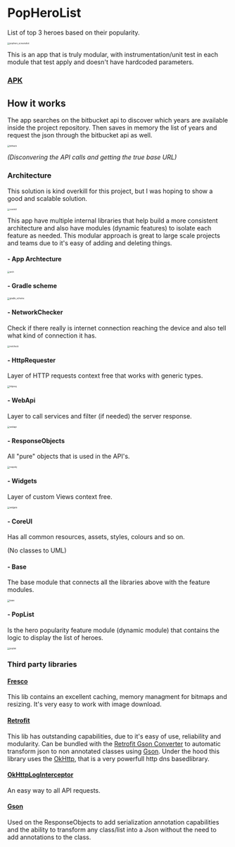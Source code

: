# PopHeroList
List of top 3 heroes based on their popularity.

<img src="pophero_screenshot.png" alt="pophero_screenshot" style="zoom: 33%;" />

This is an app that is truly modular, with instrumentation/unit test in each module that test apply and doesn't have hardcoded parameters.

### [APK](base-hml-debug.apk)

## How it works

The app searches on the bitbucket api to discover which years are available inside the project repository. Then saves in memory the list of years and request the json through the bitbucket api as well.

<img src="bitbucketapi.png" alt="bithack" style="zoom: 33%;" />

*(Disconvering the API calls and getting the true base URL)*

### Architecture
This solution is kind overkill for this project, but I was hoping to show a good and scalable solution.

<img src="overkill.jpeg" alt="overkill" style="zoom: 33%;" />

This app have multiple internal libraries that help build a more consistent architecture and also have modules (dynamic features) to isolate each feature as needed. This modular approach is great to large scale projects and teams due to it's easy of adding and deleting things.

#### - App Archtecture

<img src="uml/arch.jpg" alt="arch" style="zoom: 33%;" />

#### - Gradle scheme

<img src="uml/gradle.jpg" alt="gradle_scheme" style="zoom: 33%;" />

#### - NetworkChecker

Check if there really is internet connection reaching the device and also tell what kind of connection it has.

<img src="uml/network_checker.jpg" alt="netcheck" style="zoom: 33%;" />

#### - HttpRequester

Layer of HTTP requests context free that works with generic types.

<img src="uml/http_requester.jpg" alt="httpreq" style="zoom: 33%;" />

#### - WebApi

Layer to call services and filter (if needed) the server response.

<img src="uml/web_api.jpg" alt="webapi" style="zoom: 33%;" />

#### - ResponseObjects

All "pure" objects that is used in the API's.

<img src="uml/response_objects.jpg" alt="respobj" style="zoom: 33%;" /> 

#### - Widgets

Layer of custom Views context free.

<img src="uml/widgets.jpg" alt="widgets" style="zoom: 33%;" />

#### - CoreUI

Has all common resources, assets, styles, colours and so on.

(No classes to UML)

#### - Base

The base module that connects all the libraries above with the feature modules.

<img src="uml/base.jpg" alt="base" style="zoom: 33%;" />

#### - PopList

Is the hero popularity feature module (dynamic module) that contains the logic to display the list of heroes.

<img src="uml/pop_list.jpg" alt="poplist" style="zoom: 33%;" />



### Third party libraries

#### [Fresco](https://frescolib.org/)

This lib contains an excellent caching, memory managment for bitmaps and resizing. It's very easy to work with image download.

#### [Retrofit](https://square.github.io/retrofit/)

This lib has outstanding capabilities, due to it's easy of use, reliability and modularity. Can be bundled with the [Retrofit Gson Converter](https://github.com/square/retrofit/tree/master/retrofit-converters/gson) to automatic transform json to non annotated classes using [Gson](https://github.com/google/gson). Under the hood this library uses the [OkHttp](https://square.github.io/okhttp/), that is a very powerfull http dns basedlibrary.

#### [OkHttpLogInterceptor](https://github.com/square/okhttp/tree/master/okhttp-logging-interceptor)

An easy way to all API requests.

#### [Gson](https://github.com/google/gson)

Used on the ResponseObjects to add serialization annotation capabilities and the ability to transform any class/list into a Json without the need to add annotations to the class.
